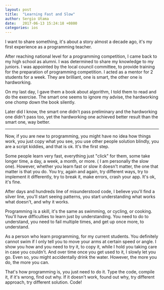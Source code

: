 ```yaml
---
layout: post
title:  "Learning Fast and Slow"
author: Sergio Utama
date:   2017-06-13 15:24:18 +0800
categories: ios
---
```

I want to share something, it's about a story almost a decade ago, it's my first experience as a programming teacher.

After reaching national level for a programming competition, I came back to my high school as alumni. I was determined to share my knowledge to my juniors. I was appointed by the local council committee, to provide training for the preparation of programming competition. I acted as a mentor for 2 students for a week. They are brilliant, one is smart, the other one is hardworking.

On my last day, I gave them a book about algorithm, I told them to read and do the exercise. The smart one seems to ignore my advise, the hardworking one chomp down the book silently.

Later did I know, the smart one didn't pass preliminary and the hardworking one didn't pass too, yet the hardworking one achieved better result than the smart one, way better.

---
Now, if you are new to programming, you might have no idea how things work, you just copy what you see, you use other people solution blindly, you are a script kiddies, and that is ok. It's the first step.

Some people learn very fast, everything just "click" for them, some take longer time, a day, a week, a month, or more. ( I am personally the slow one). However, whether you learn fast or slow it doesn't matter, the one that matter is that you do. You try, again and again, try different ways, try to implement it differently, try to break it, make errors, crash your app. It's ok, it's fine.

After days and hundreds line of misunderstood code, I believe you'll find a silver line, you'll start seeing patterns, you start understanding what works what doesn't, and why it works.

Programming is a skill, it's the same as swimming, or cycling, or cooking. You'll have difficulties to learn just by understanding. You need to do to understand, you need to fail multiple times, and get up once more, to understand.

As a person who learn programming, for my current students.
You definitely cannot swim if I only tell you to move your arms at certain speed or angle. I show you how and you need to try it, to copy it, while I hold you taking care in case you couldn't. And over time once you get used to it, I slowly let you go. Even so, you might accidentally drink the water. However, the more you do, the more you can.

That's how programming is, you just need to do it. Type the code, compile it, if it's wrong, find out why. If it doesn't work, found out why, try different approach, try different solution. Code!
